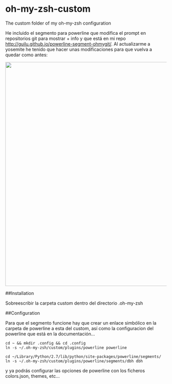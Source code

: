 # oh-my-zsh-custom
The custom folder of my oh-my-zsh configuration

He incluido el segmento para powerline que modifica el prompt en repositorios git para mostrar + info
y que está en mi repo http://guilu.github.io/powerline-segment-ohmygit/. Al actualizarme a yosemite he tenido que hacer
unas modificaciones para que vuelva a quedar como antes:

<img src="http://guilu.github.io/powerline-segment-ohmygit/images/ohmygit-2.v2.0.png" width="700">


##Installation

Sobreescribir la carpeta custom dentro del directorio .oh-my-zsh

##Configuration

Para que el segmento funcione hay que crear un enlace simbólico en la carpeta de powerline a esta del custom, así como 
la configuracion del powerline que está en la documentación...
```
cd ~ && mkdir .config && cd .config
ln -s ~/.oh-my-zsh/custom/plugins/powerline powerline

cd ~/Library/Python/2.7/lib/python/site-packages/powerline/segments/
ln -s ~/.oh-my-zsh/custom/plugins/powerline/segments/dbh dbh
```
y ya podrás configurar las opciones de powerline con los ficheros colors.json, themes, etc...
